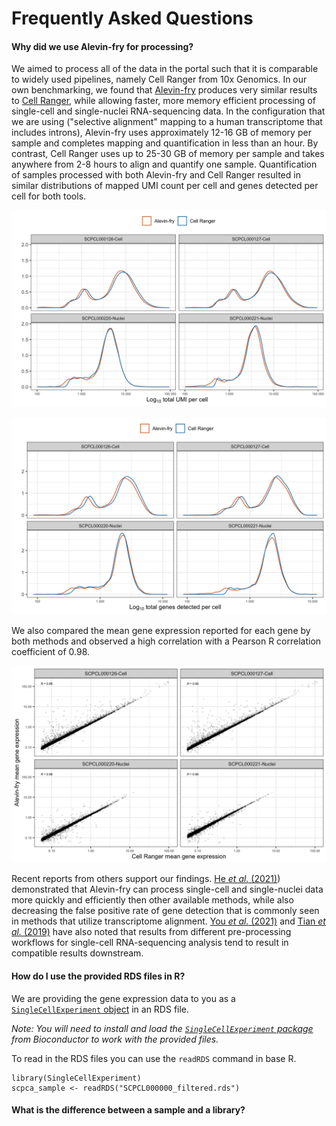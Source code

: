 # Frequently Asked Questions 

#### Why did we use Alevin-fry for processing? 

We aimed to process all of the data in the portal such that it is comparable to widely used pipelines, namely Cell Ranger from 10x Genomics.
In our own benchmarking, we found that [Alevin-fry](https://github.com/COMBINE-lab/alevin-fry) produces very similar results to [Cell Ranger](https://support.10xgenomics.com/single-cell-gene-expression/software/pipelines/latest/using/count), while allowing faster, more memory efficient processing of single-cell and single-nuclei RNA-sequencing data.
In the configuration that we are using ("selective alignment" mapping to a human transcriptome that includes introns), Alevin-fry uses approximately 12-16 GB of memory per sample and completes mapping and quantification in less than an hour. 
By contrast, Cell Ranger uses up to 25-30 GB of memory per sample and takes anywhere from 2-8 hours to align and quantify one sample.
Quantification of samples processed with both Alevin-fry and Cell Ranger resulted in similar distributions of mapped UMI count per cell and genes detected per cell for both tools.

![](https://github.com/AlexsLemonade/alsf-scpca/blob/c0c2442d7242f6e06a5ac6d1e45bd1951780da14/analysis/docs-figures/plots/total_umi_per_cell.png?raw=true)

![](https://github.com/AlexsLemonade/alsf-scpca/blob/c0c2442d7242f6e06a5ac6d1e45bd1951780da14/analysis/docs-figures/plots/total_genes_per_cell.png?raw=true)

We also compared the mean gene expression reported for each gene by both methods and observed a high correlation with a Pearson R correlation coefficient of 0.98.  

![](https://github.com/AlexsLemonade/alsf-scpca/blob/c0c2442d7242f6e06a5ac6d1e45bd1951780da14/analysis/docs-figures/plots/gene_exp_correlation.png?raw=true)

Recent reports from others support our findings. 
[He _et al._ (2021)](https://doi.org/10.1101/2021.06.29.450377)) demonstrated that Alevin-fry can process single-cell and single-nuclei data more quickly and efficiently then other available methods, while also decreasing the false positive rate of gene detection that is commonly seen in methods that utilize transcriptome alignment.
[You _et al._ (2021)](https://doi.org/10.1101/2021.06.17.448895) and [Tian _et al._ (2019)](https://doi.org/10.1038/s41592-019-0425-8) have also noted that results from different pre-processing workflows for single-cell RNA-sequencing analysis tend to result in compatible results downstream.

#### How do I use the provided RDS files in R? 

We are providing the gene expression data to you as a [`SingleCellExperiment` object](http://bioconductor.org/books/3.13/OSCA.intro/the-singlecellexperiment-class.html) in an RDS file.

_Note: You will need to install and load the [`SingleCellExperiment` package](https://bioconductor.org/packages/3.13/bioc/html/SingleCellExperiment.html) from Bioconductor to work with the provided files._

To read in the RDS files you can use the `readRDS` command in base R. 

```
library(SingleCellExperiment)
scpca_sample <- readRDS("SCPCL000000_filtered.rds")
```

#### What is the difference between a sample and a library?